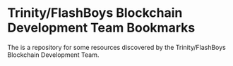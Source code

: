 # Trinity/FlashBoys Blockchain Development Team Bookmarks
The is a repository for some resources discovered by the Trinity/FlashBoys Blockchain Development Team.
